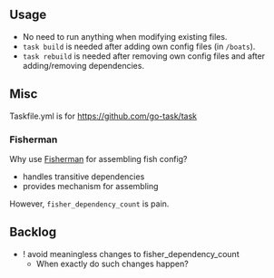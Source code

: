 
## Usage

* No need to run anything when modifying existing files.
* `task build` is needed after adding own config files (in `/boats`).
* `task rebuild` is needed after removing own config files and after adding/removing dependencies.


## Misc

Taskfile.yml is for https://github.com/go-task/task


### Fisherman

Why use [Fisherman](https://fisherman.github.io/) for assembling fish config?

* handles transitive dependencies
* provides mechanism for assembling

However, `fisher_dependency_count` is pain.


## Backlog

* ! avoid meaningless changes to fisher_dependency_count
    * When exactly do such changes happen?
